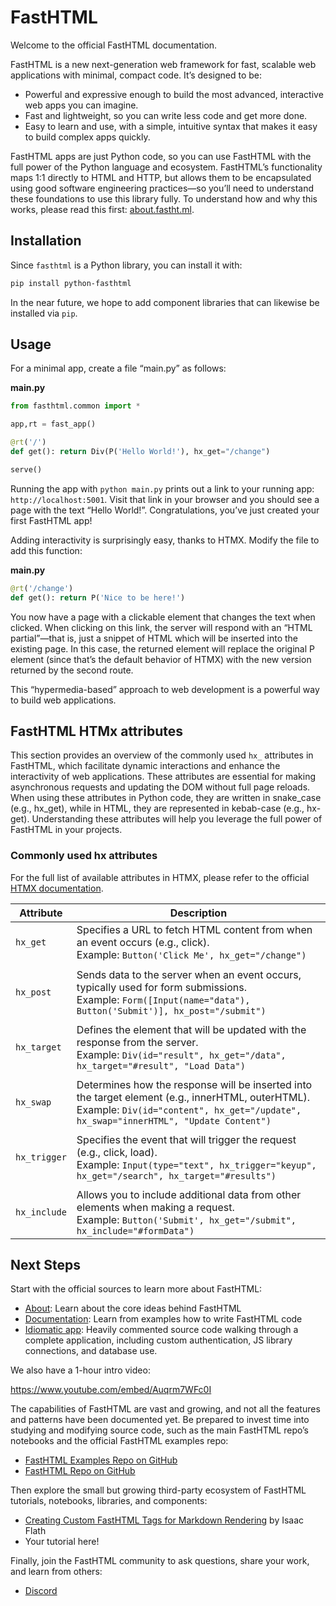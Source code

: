 # FastHTML


<!-- WARNING: THIS FILE WAS AUTOGENERATED! DO NOT EDIT! -->

Welcome to the official FastHTML documentation.

FastHTML is a new next-generation web framework for fast, scalable web
applications with minimal, compact code. It’s designed to be:

- Powerful and expressive enough to build the most advanced, interactive
  web apps you can imagine.
- Fast and lightweight, so you can write less code and get more done.
- Easy to learn and use, with a simple, intuitive syntax that makes it
  easy to build complex apps quickly.

FastHTML apps are just Python code, so you can use FastHTML with the
full power of the Python language and ecosystem. FastHTML’s
functionality maps 1:1 directly to HTML and HTTP, but allows them to be
encapsulated using good software engineering practices—so you’ll need to
understand these foundations to use this library fully. To understand
how and why this works, please read this first:
[about.fastht.ml](https://about.fastht.ml/).

## Installation

Since `fasthtml` is a Python library, you can install it with:

``` sh
pip install python-fasthtml
```

In the near future, we hope to add component libraries that can likewise
be installed via `pip`.

## Usage

For a minimal app, create a file “main.py” as follows:

<div class="code-with-filename">

**main.py**

``` python
from fasthtml.common import *

app,rt = fast_app()

@rt('/')
def get(): return Div(P('Hello World!'), hx_get="/change")

serve()
```

</div>

Running the app with `python main.py` prints out a link to your running
app: `http://localhost:5001`. Visit that link in your browser and you
should see a page with the text “Hello World!”. Congratulations, you’ve
just created your first FastHTML app!

Adding interactivity is surprisingly easy, thanks to HTMX. Modify the
file to add this function:

<div class="code-with-filename">

**main.py**

``` python
@rt('/change')
def get(): return P('Nice to be here!')
```

</div>

You now have a page with a clickable element that changes the text when
clicked. When clicking on this link, the server will respond with an
“HTML partial”—that is, just a snippet of HTML which will be inserted
into the existing page. In this case, the returned element will replace
the original P element (since that’s the default behavior of HTMX) with
the new version returned by the second route.

This “hypermedia-based” approach to web development is a powerful way to
build web applications.

## FastHTML HTMx attributes

This section provides an overview of the commonly used `hx_` attributes in FastHTML, which facilitate dynamic interactions and enhance the interactivity of web applications. These attributes are essential for making asynchronous requests and updating the DOM without full page reloads.
When using these attributes in Python code, they are written in snake_case (e.g., hx_get), while in HTML, they are represented in kebab-case (e.g., hx-get). Understanding these attributes will help you leverage the full power of FastHTML in your projects.

### Commonly used hx attributes
For the full list of available attributes in HTMX, please refer to the official [HTMX documentation](https://htmx.org/reference/#attributes).

| Attribute      | Description                                                                                     | 
|----------------|-------------------------------------------------------------------------------------------------| 
| `hx_get`       | Specifies a URL to fetch HTML content from when an event occurs (e.g., click).  <br> Example: `Button('Click Me', hx_get="/change")`  |
|                |                                                                                                 | 
| `hx_post`      | Sends data to the server when an event occurs, typically used for form submissions. <br> Example: `Form([Input(name="data"), Button('Submit')], hx_post="/submit")`  |
|                |                                                                                                 | 
| `hx_target`    | Defines the element that will be updated with the response from the server. <br> Example: `Div(id="result", hx_get="/data", hx_target="#result", "Load Data")`  |
|                |                                                                                                 | 
| `hx_swap`      | Determines how the response will be inserted into the target element (e.g., innerHTML, outerHTML). <br> Example: `Div(id="content", hx_get="/update", hx_swap="innerHTML", "Update Content")`  |
|                |                                                                                                 | 
| `hx_trigger`   | Specifies the event that will trigger the request (e.g., click, load). <br> Example: `Input(type="text", hx_trigger="keyup", hx_get="/search", hx_target="#results")`  |
|                |                                                                                                 | 
| `hx_include`   | Allows you to include additional data from other elements when making a request. <br> Example: `Button('Submit', hx_get="/submit", hx_include="#formData")`  |

## Next Steps

Start with the official sources to learn more about FastHTML:

- [About](https://about.fastht.ml): Learn about the core ideas behind
  FastHTML
- [Documentation](https://docs.fastht.ml): Learn from examples how to
  write FastHTML code
- [Idiomatic
  app](https://github.com/AnswerDotAI/fasthtml/blob/main/examples/adv_app.py):
  Heavily commented source code walking through a complete application,
  including custom authentication, JS library connections, and database
  use.

We also have a 1-hour intro video:

<https://www.youtube.com/embed/Auqrm7WFc0I>

The capabilities of FastHTML are vast and growing, and not all the
features and patterns have been documented yet. Be prepared to invest
time into studying and modifying source code, such as the main FastHTML
repo’s notebooks and the official FastHTML examples repo:

- [FastHTML Examples Repo on
  GitHub](https://github.com/AnswerDotAI/fasthtml-example)
- [FastHTML Repo on GitHub](https://github.com/AnswerDotAI/fasthtml)

Then explore the small but growing third-party ecosystem of FastHTML
tutorials, notebooks, libraries, and components:

- [Creating Custom FastHTML Tags for Markdown
  Rendering](https://isaac-flath.github.io/website/posts/boots/FasthtmlTutorial.html)
  by Isaac Flath
- Your tutorial here!

Finally, join the FastHTML community to ask questions, share your work,
and learn from others:

- [Discord](https://discord.gg/qcXvcxMhdP)
